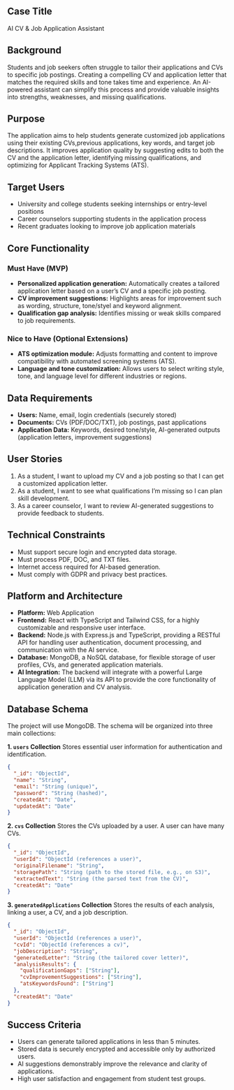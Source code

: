 ## Case Title
AI CV & Job Application Assistant

## Background
Students and job seekers often struggle to tailor their applications and CVs to specific job postings. Creating a compelling CV and application letter that matches the required skills and tone takes time and experience. An AI-powered assistant can simplify this process and provide valuable insights into strengths, weaknesses, and missing qualifications.

## Purpose
The application aims to help students generate customized job applications using their existing CVs,previous applications, key words, and target job descriptions. It improves application quality by suggesting edits to both the CV and the application letter, identifying missing qualifications, and optimizing for Applicant Tracking Systems (ATS).

## Target Users
- University and college students seeking internships or entry-level positions  
- Career counselors supporting students in the application process  
- Recent graduates looking to improve job application materials

## Core Functionality

### Must Have (MVP)
- **Personalized application generation:** Automatically creates a tailored application letter based on a user’s CV and a specific job posting.  
- **CV improvement suggestions:** Highlights areas for improvement such as wording, structure, tone/styel and keyword alignment.  
- **Qualification gap analysis:** Identifies missing or weak skills compared to job requirements.

### Nice to Have (Optional Extensions)
- **ATS optimization module:** Adjusts formatting and content to improve compatibility with automated screening systems (ATS).  
- **Language and tone customization:** Allows users to select writing style, tone, and language level for different industries or regions.

## Data Requirements
- **Users:** Name, email, login credentials (securely stored)  
- **Documents:** CVs (PDF/DOC/TXT), job postings, past applications  
- **Application Data:** Keywords, desired tone/style, AI-generated outputs (application letters, improvement suggestions)  

## User Stories
1. As a student, I want to upload my CV and a job posting so that I can get a customized application letter.  
2. As a student, I want to see what qualifications I’m missing so I can plan skill development.  
3. As a career counselor, I want to review AI-generated suggestions to provide feedback to students.

## Technical Constraints
- Must support secure login and encrypted data storage.  
- Must process PDF, DOC, and TXT files.  
- Internet access required for AI-based generation.  
- Must comply with GDPR and privacy best practices.

## Platform and Architecture
- **Platform:** Web Application
- **Frontend:** React with TypeScript and Tailwind CSS, for a highly customizable and responsive user interface.
- **Backend:** Node.js with Express.js and TypeScript, providing a RESTful API for handling user authentication, document processing, and communication with the AI service.
- **Database:** MongoDB, a NoSQL database, for flexible storage of user profiles, CVs, and generated application materials.
- **AI Integration:** The backend will integrate with a powerful Large Language Model (LLM) via its API to provide the core functionality of application generation and CV analysis.

## Database Schema
The project will use MongoDB. The schema will be organized into three main collections:

**1. `users` Collection**
Stores essential user information for authentication and identification.
```json
{
  "_id": "ObjectId",
  "name": "String",
  "email": "String (unique)",
  "password": "String (hashed)",
  "createdAt": "Date",
  "updatedAt": "Date"
}
```

**2. `cvs` Collection**
Stores the CVs uploaded by a user. A user can have many CVs.
```json
{
  "_id": "ObjectId",
  "userId": "ObjectId (references a user)",
  "originalFilename": "String",
  "storagePath": "String (path to the stored file, e.g., on S3)",
  "extractedText": "String (the parsed text from the CV)",
  "createdAt": "Date"
}
```

**3. `generatedApplications` Collection**
Stores the results of each analysis, linking a user, a CV, and a job description.
```json
{
  "_id": "ObjectId",
  "userId": "ObjectId (references a user)",
  "cvId": "ObjectId (references a cv)",
  "jobDescription": "String",
  "generatedLetter": "String (the tailored cover letter)",
  "analysisResults": {
    "qualificationGaps": ["String"],
    "cvImprovementSuggestions": ["String"],
    "atsKeywordsFound": ["String"]
  },
  "createdAt": "Date"
}
```

## Success Criteria
- Users can generate tailored applications in less than 5 minutes.  
- Stored data is securely encrypted and accessible only by authorized users.  
- AI suggestions demonstrably improve the relevance and clarity of applications.  
- High user satisfaction and engagement from student test groups.
